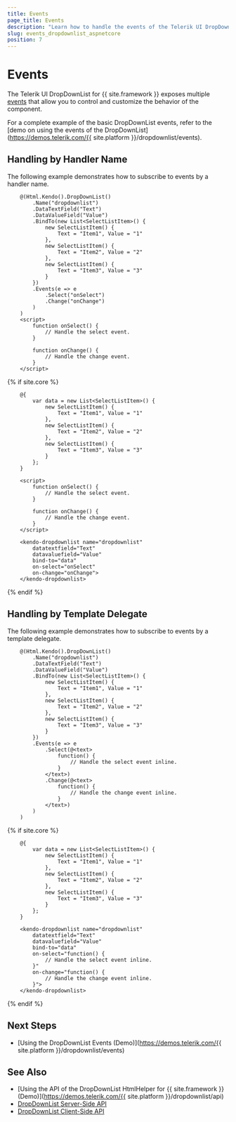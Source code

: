 ```yaml
---
title: Events
page_title: Events
description: "Learn how to handle the events of the Telerik UI DropDownList component for {{ site.framework }}."
slug: events_dropdownlist_aspnetcore
position: 7
---
```


# Events

The Telerik UI DropDownList for {{ site.framework }} exposes multiple [events](/api/Kendo.Mvc.UI.Fluent/DropDownListEventBuilder) that allow you to control and customize the behavior of the component.

For a complete example of the basic DropDownList events, refer to the [demo on using the events of the DropDownList](https://demos.telerik.com/{{ site.platform }}/dropdownlist/events).

## Handling by Handler Name

The following example demonstrates how to subscribe to events by a handler name.

```HtmlHelper
    @(Html.Kendo().DropDownList()
        .Name("dropdownlist")
        .DataTextField("Text")
        .DataValueField("Value")
        .BindTo(new List<SelectListItem>() {
            new SelectListItem() {
                Text = "Item1", Value = "1"
            },
            new SelectListItem() {
                Text = "Item2", Value = "2"
            },
            new SelectListItem() {
                Text = "Item3", Value = "3"
            }
        })
        .Events(e => e
            .Select("onSelect")
            .Change("onChange")
        )
    )
    <script>
        function onSelect() {
            // Handle the select event.
        }

        function onChange() {
            // Handle the change event.
        }
    </script>
```
{% if site.core %}
```TagHelper
    @{
        var data = new List<SelectListItem>() {
            new SelectListItem() {
                Text = "Item1", Value = "1"
            },
            new SelectListItem() {
                Text = "Item2", Value = "2"
            },
            new SelectListItem() {
                Text = "Item3", Value = "3"
            }
        };
    }

    <script>
        function onSelect() {
            // Handle the select event.
        }

        function onChange() {
            // Handle the change event.
        }
    </script>

    <kendo-dropdownlist name="dropdownlist"
        datatextfield="Text"
        datavaluefield="Value"
        bind-to="data"
        on-select="onSelect"
        on-change="onChange">
    </kendo-dropdownlist>
```
{% endif %}

## Handling by Template Delegate

The following example demonstrates how to subscribe to events by a template delegate.

```HtmlHelper
    @(Html.Kendo().DropDownList()
        .Name("dropdownlist")
        .DataTextField("Text")
        .DataValueField("Value")
        .BindTo(new List<SelectListItem>() {
            new SelectListItem() {
                Text = "Item1", Value = "1"
            },
            new SelectListItem() {
                Text = "Item2", Value = "2"
            },
            new SelectListItem() {
                Text = "Item3", Value = "3"
            }
        })
        .Events(e => e
            .Select(@<text>
                function() {
                    // Handle the select event inline.
                }
            </text>)
            .Change(@<text>
                function() {
                    // Handle the change event inline.
                }
            </text>)
        )
    )
```
{% if site.core %}
```TagHelper
    @{
        var data = new List<SelectListItem>() {
            new SelectListItem() {
                Text = "Item1", Value = "1"
            },
            new SelectListItem() {
                Text = "Item2", Value = "2"
            },
            new SelectListItem() {
                Text = "Item3", Value = "3"
            }
        };
    }

    <kendo-dropdownlist name="dropdownlist"
        datatextfield="Text"
        datavaluefield="Value"
        bind-to="data"
        on-select="function() {
            // Handle the select event inline.
        }"
        on-change="function() {
            // Handle the change event inline.
        }">
    </kendo-dropdownlist>
```
{% endif %}

## Next Steps

* [Using the DropDownList Events (Demo)](https://demos.telerik.com/{{ site.platform }}/dropdownlist/events)

## See Also

* [Using the API of the DropDownList HtmlHelper for {{ site.framework }} (Demo)](https://demos.telerik.com/{{ site.platform }}/dropdownlist/api)
* [DropDownList Server-Side API](/api/dropdownlist)
* [DropDownList Client-Side API](https://docs.telerik.com/kendo-ui/api/javascript/ui/dropdownlist)
